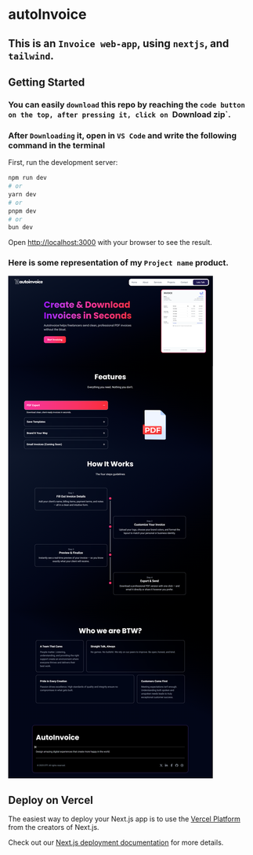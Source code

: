 # autoInvoice
 
## This is an `Invoice web-app`, using `nextjs`, and `tailwind`.

## Getting Started

### You can easily `download` this repo by reaching the `code button on the top, after pressing it, click on `Download zip`.

### After `Downloading` it, open in `VS Code` and write the following command in the terminal
First, run the development server:

```bash
npm run dev
# or
yarn dev
# or
pnpm dev
# or
bun dev
```

Open [http://localhost:3000](http://localhost:3000) with your browser to see the result.

### Here is some representation of my `Project name` product.

![Project `autoInvoice` Landing-page](src/assets/Landing-page.png)



## Deploy on Vercel

The easiest way to deploy your Next.js app is to use the [Vercel Platform](https://vercel.com/new?utm_medium=default-template&filter=next.js&utm_source=create-next-app&utm_campaign=create-next-app-readme) from the creators of Next.js.

Check out our [Next.js deployment documentation](https://nextjs.org/docs/app/building-your-application/deploying) for more details.
